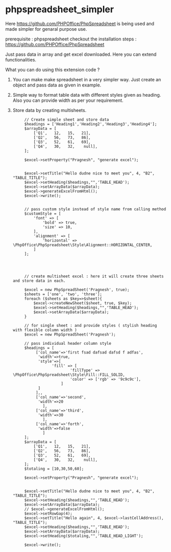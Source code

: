 # phpspreadsheet_simpler

Here https://github.com/PHPOffice/PhpSpreadsheet is being used and made simpler for genaral purpose use.

prerequisite : phpspreadsheet
checkout the installation steps : https://github.com/PHPOffice/PhpSpreadsheet

Just pass data in array and get excel downloaded.
Here you can extend functionalities.

What you can do using this extension code ?
1. You can make make spreadsheet in a very simpler way. Just create an object and pass data as given in example.
2. Simple way to format table data with different styles given as heading. Also you can provide width as per your requirement.
3. Store data by creating multisheets. 

            // Create simple sheet and store data
            $headings = ['Heading1','Heading2','Heading3','Heading4'];
            $arrayData = [
                ['Q1',   12,   15,   21],
                ['Q2',   56,   73,   86],
                ['Q3',   52,   61,   69],
                ['Q4',   30,   32,    null],
            ];
      
            $excel->setProperty("Pragnesh", "generate excel");


            $excel->setTitle("Hello dudne nice to meet you", 4, "B2", "TABLE_TITLE");
            $excel->setHeading($headings,"",'TABLE_HEAD');
            $excel->setArrayData($arrayData);
            $excel->generateExcelFromHtml();
            $excel->write();


            // pass custom style instead of style name from calling method
            $customStyle = [
                'font' => [
                    'bold' => true,
                    'size' => 10,
                ],
                'alignment' => [
                    'horizontal' => \PhpOffice\PhpSpreadsheet\Style\Alignment::HORIZONTAL_CENTER,
                ]
            ];




            // create multisheet excel : here it will create three sheets and store data in each.
   
            $excel = new PhpSpreadSheet('Pragnesh', true);
            $sheets = ['one', 'two', 'three'];
            foreach ($sheets as $key=>$sheet){
                $excel->createNewSheet($sheet, true, $key);
                $excel->setHeading($headings,"",'TABLE_HEAD');
                $excel->setArrayData($arrayData);
            }
   
            // for single sheet : and provide styles ( stylish heading with flexible column width )
            $excel = new PhpSpreadSheet('Pragnesh');

            // pass individual header column style
            $headings = [
                 ['col_name'=>'first fsad dafsad dafsd f adfas',
                  'width'=>true,
                  'style'=>[
                        'fill' => [
                                'fillType' => \PhpOffice\PhpSpreadsheet\Style\Fill::FILL_SOLID,
                                'color' => ['rgb' => '9c9c9c'],
                            ]
                  ]
                 ],,
                 ['col_name'=>'second',
                  'width'=>20
                    ],
                 ['col_name'=>'third',
                  'width'=>30
                    ],
                 ['col_name'=>'forth',
                  'width'=>false
                    ]
            ];
            $arrayData = [
                ['Q1',   12,   15,   21],
                ['Q2',   56,   73,   86],
                ['Q3',   52,   61,   69],
                ['Q4',   30,   32,    null],
            ];
            $totaling = [10,30,50,60];

            $excel->setProperty("Pragnesh", "generate excel");


            $excel->setTitle("Hello dudne nice to meet you", 4, "B2", "TABLE_TITLE");
            $excel->setHeading($headings,"",'TABLE_HEAD');
            $excel->setArrayData($arrayData);
            // $excel->generateExcelFromHtml();
            $excel->setRowGap(4);
            $excel->setTitle("Hello again", 4, $excel->lastCellAddress(), "TABLE_TITLE");
            $excel->setHeading($headings,"",'TABLE_HEAD');
            $excel->setArrayData($arrayData);
            $excel->setHeading($totaling,"",'TABLE_HEAD_LIGHT');

            $excel->write();
          

